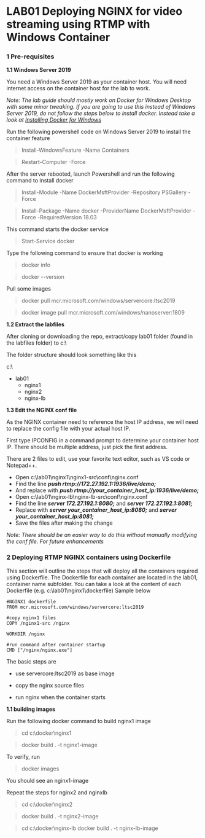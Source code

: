 # LAB01 Deploying NGINX for video streaming using RTMP with Windows Container

###  1 Pre-requisites

**1.1 Windows Server 2019**

You need a Windows Server 2019 as your container host. You will need internet access on the container host for the lab to work.

_Note: The lab guide should mostly work on Docker for Windows Desktop with some minor tweaking. If you are going to use this instead of Windows Server 2019, do not follow the steps below to install docker. Instead take a look at [Installing Docker for Windows](https://docs.docker.com/v17.09/docker-for-windows/install/)_

Run the following powershell code on Windows Server 2019 to install the container feature
> Install-WindowsFeature -Name Containers

> Restart-Computer -Force  

After the server rebooted, launch Powershell and run the following command to install docker
> Install-Module -Name DockerMsftProvider -Repository PSGallery -Force

>Install-Package -Name docker -ProviderName DockerMsftProvider -Force -RequiredVersion 18.03

This command starts the docker service
> Start-Service docker    

Type the following command to ensure that docker is working
> docker info

> docker --version

Pull some images
>docker pull mcr.microsoft.com/windows/servercore:ltsc2019

>docker image pull mcr.microsoft.com/windows/nanoserver:1809

**1.2 Extract the labfiles**

After cloning or downloading the repo, extract/copy lab01 folder (found in the labfiles folder) to c:\

The folder structure should look something like this

c:\
 
* lab01
  * nginx1
  * nginx2
  * nginx-lb

**1.3 Edit the NGINX conf file**

As the NGINX container need to reference the host IP address, we will need to replace the config file with your actual host IP.

First type IPCONFIG in a command prompt to determine your container host IP. There should be multiple address, just pick the first address.

There are 2 files to edit, use your favorite text editor, such as VS code or Notepad++.

- Open c:\lab01\nginx1\nginx1-src\conf\nginx.conf
- Find the line **_push rtmp://172.27.192.1:1936/live/demo;_**
- And replace with **_push rtmp://your_container_host_ip:1936/live/demo;_**
- Open c:\lab01\nginx-lb\nginx-lb-src\conf\nginx.conf
- Find the line **_server 172.27.192.1:8080;_** and **_server 172.27.192.1:8081;_**
- Replace with **_server your_container_host_ip:8080;_** and **_server your_container_host_ip:8081;_**
- Save the files after making the change

_Note: There should be an easier way to do this without manually modifying the conf file. For future enhancements_
	
###  2 Deploying RTMP NGINX containers using Dockerfile
This section will outline the steps that will deploy all the containers required using Dockerfile.
The Dockerfile for each container are located in the lab01, container name subfolder.
You can take a look at the content of each Dockerfile (e.g. c:\lab01\nginx1\dockerfile)
Sample below

```
#NGINX1 dockerfile 
FROM mcr.microsoft.com/windows/servercore:ltsc2019 

#copy nginx1 files
COPY /nginx1-src /nginx

WORKDIR /nginx

#run command after container startup
CMD ["/nginx/nginx.exe"]
```

The basic steps are

- use servercore:ltsc2019 as base image
 
- copy the nginx source files
- run nginx when the container starts

**1.1 building images**

Run the following docker command to build nginx1 image
> cd c:\docker\nginx1

> docker build . -t nginx1-image

To verify, run

> docker images

You should see an nginx1-image

Repeat the steps for nginx2 and nginxlb

>cd c:\docker\nginx2

>docker build . -t nginx2-image

> cd c:\docker\nginx-lb
> docker build . -t nginx-lb-image
